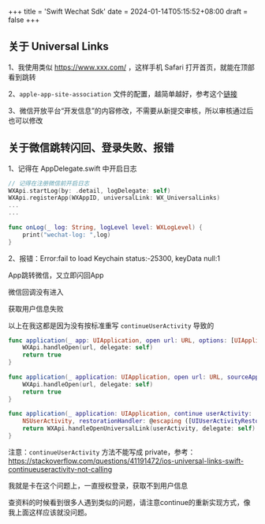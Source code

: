 +++
title = 'Swift Wechat Sdk'
date = 2024-01-14T05:15:52+08:00
draft = false
+++

## 关于 Universal Links

1、我使用类似 https://www.xxx.com/ ，这样手机 Safari 打开首页，就能在顶部看到跳转

2、`apple-app-site-association` 文件的配置，越简单越好，参考这个[链接](https://blog.csdn.net/peng_up/article/details/103894818)

3、微信开放平台“开发信息”的内容修改，不需要从新提交审核，所以审核通过后也可以修改

 
## 关于微信跳转闪回、登录失败、报错

1、记得在 AppDelegate.swift 中开启日志

```swift
// 记得在注册微信前开启日志
WXApi.startLog(by: .detail, logDelegate: self)
WXApi.registerApp(WXAppID, universalLink: WX_UniversalLinks)
...
...
 
func onLog(_ log: String, logLevel level: WXLogLevel) {
    print("wechat-log: ",log)
}
```

2、报错：Error:fail to load Keychain status:-25300, keyData null:1

App跳转微信，又立即闪回App

微信回调没有进入

获取用户信息失败

以上在我这都是因为没有按标准重写 `continueUserActivity` 导致的

```swift
func application(_ app: UIApplication, open url: URL, options: [UIApplication.OpenURLOptionsKey: Any] = [:]) -> Bool {
    WXApi.handleOpen(url, delegate: self)
    return true
}
    
func application(_ application: UIApplication, open url: URL, sourceApplication: String?, annotation: Any) -> Bool {
    WXApi.handleOpen(url, delegate: self)
    return true
}
    
func application(_ application: UIApplication, continue userActivity:
    NSUserActivity, restorationHandler: @escaping ([UIUserActivityRestoring]?) -> Void) -> Bool {
    return WXApi.handleOpenUniversalLink(userActivity, delegate: self)
}
```

注意：`continueUserActivity` 方法不能写成 private，参考：https://stackoverflow.com/questions/41191472/ios-universal-links-swift-continueuseractivity-not-calling

我就是卡在这个问题上，一直授权登录，获取不到用户信息

查资料的时候看到很多人遇到类似的问题，请注意continue的重新实现方式，像我上面这样应该就没问题。
